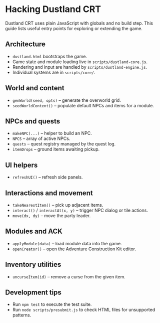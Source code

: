 # Hacking Dustland CRT

Dustland CRT uses plain JavaScript with globals and no build step. This guide lists useful entry points for exploring or extending the game.

## Architecture
- `dustland.html` bootstraps the game.
- Game state and module loading live in `scripts/dustland-core.js`.
- Rendering and input are handled by `scripts/dustland-engine.js`.
- Individual systems are in `scripts/core/`.

## World and content
- `genWorld(seed, opts)` – generate the overworld grid.
- `seedWorldContent()` – populate default NPCs and items for a module.

## NPCs and quests
- `makeNPC(...)` – helper to build an NPC.
- `NPCS` – array of active NPCs.
- `quests` – quest registry managed by the quest log.
- `itemDrops` – ground items awaiting pickup.

## UI helpers
 - `refreshUI()` – refresh side panels.

## Interactions and movement
- `takeNearestItem()` – pick up adjacent items.
- `interact()` / `interactAt(x, y)` – trigger NPC dialog or tile actions.
- `move(dx, dy)` – move the party leader.

## Modules and ACK
- `applyModule(data)` – load module data into the game.
- `openCreator()` – open the Adventure Construction Kit editor.

## Inventory utilities
- `uncurseItem(id)` – remove a curse from the given item.

## Development tips
- Run `npm test` to execute the test suite.
- Run `node scripts/presubmit.js` to check HTML files for unsupported patterns.

